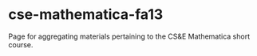 cse-mathematica-fa13
====================

Page for aggregating materials pertaining to the CS&amp;E Mathematica short course.
